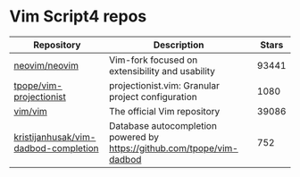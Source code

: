 # Vim Script4 repos

| Repository                                                                                      | Description                                                              | Stars |
| ----------------------------------------------------------------------------------------------- | ------------------------------------------------------------------------ | ----- |
| [neovim/neovim](https://github.com/neovim/neovim)                                               | Vim-fork focused on extensibility and usability                          | 93441 |
| [tpope/vim-projectionist](https://github.com/tpope/vim-projectionist)                           | projectionist.vim: Granular project configuration                        | 1080  |
| [vim/vim](https://github.com/vim/vim)                                                           | The official Vim repository                                              | 39086 |
| [kristijanhusak/vim-dadbod-completion](https://github.com/kristijanhusak/vim-dadbod-completion) | Database autocompletion powered by <https://github.com/tpope/vim-dadbod> | 752   |
